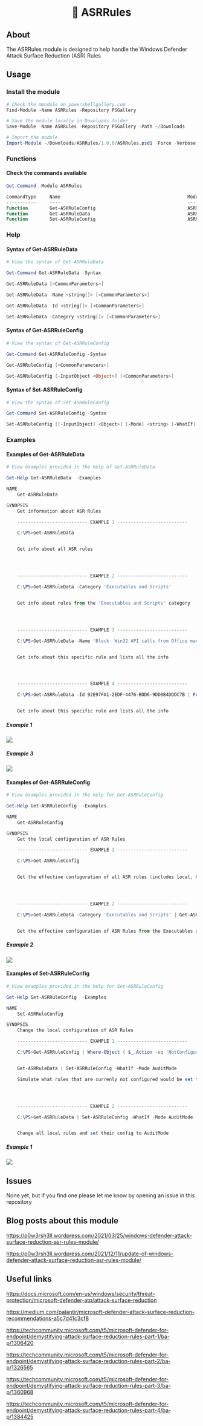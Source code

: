 <strong><p align="center">🚀 ASRRules</p></strong>
=======

## About

The ASRRules module is designed to help handle the Windows Defender Attack Surface Reduction (ASR) Rules

## Usage

### Install the module

```powershell
# Check the mmodule on powershellgallery.com
Find-Module -Name ASRRules -Repository PSGallery

# Save the module locally in Downloads folder
Save-Module -Name ASRRules -Repository PSGallery -Path ~/Downloads

# Import the module
Import-Module ~/Downloads/ASRRules/1.0.0/ASRRules.psd1 -Force -Verbose
```

### Functions

#### Check the commands available

```powershell
Get-Command -Module ASRRules

CommandType     Name                                               ModuleName
-----------     ----                                               ----------
Function        Get-ASRRuleConfig                                  ASRRules
Function        Get-ASRRuleData                                    ASRRules
Function        Set-ASRRuleConfig                                  ASRRules
```

### Help

#### Syntax of Get-ASRRuleData

```powershell
# View the syntax of Get-ASRRuleData

Get-Command Get-ASRRuleData -Syntax

Get-ASRRuleData [<CommonParameters>]

Get-ASRRuleData -Name <string[]> [<CommonParameters>]

Get-ASRRuleData -Id <string[]> [<CommonParameters>]

Get-ASRRuleData -Category <string[]> [<CommonParameters>]
```

#### Syntax of Get-ASRRuleConfig

```powershell
# View the syntax of Get-ASRRuleConfig

Get-Command Get-ASRRuleConfig -Syntax

Get-ASRRuleConfig [<CommonParameters>]

Get-ASRRuleConfig [-InputObject <Object>] [<CommonParameters>]
```

#### Syntax of Set-ASRRuleConfig

```powershell
# View the syntax of Set-ASRRuleConfig

Get-Command Set-ASRRuleConfig -Syntax

Set-ASRRuleConfig [[-InputObject] <Object>] [-Mode] <string> [-WhatIf] [-Confirm] [<CommonParameters>]
```

### Examples

#### Examples of Get-ASRRuleData

```powershell
# View examples provided in the help of Get-ASRRuleData

Get-Help Get-ASRRuleData  -Examples

NAME
    Get-ASRRuleData

SYNOPSIS
    Get information about ASR Rules

    -------------------------- EXAMPLE 1 --------------------------

    C:\PS>Get-ASRRuleData


    Get info about all ASR rules




    -------------------------- EXAMPLE 2 --------------------------

    C:\PS>Get-ASRRuleData -Category 'Executables and Scripts'


    Get info about rules from the 'Executables and Scripts' category




    -------------------------- EXAMPLE 3 --------------------------

    C:\PS>Get-ASRRuleData -Name 'Block  Win32 API calls from Office macros' | Format-List *


    Get info about this specific rule and lists all the info




    -------------------------- EXAMPLE 4 --------------------------

    C:\PS>Get-ASRRuleData -Id 92E97FA1-2EDF-4476-BDD6-9DD0B4DDDC7B | Format-List *


    Get info about this specific rule and lists all the info
```

##### Example 1

<img src=media/Get-ASRRuleData.PNG >

##### Example 3

<img src=media/Get-ASRRuleData-2.PNG >


#### Examples of Get-ASRRuleConfig

```powershell
# View examples provided in the help for Get-ASRRuleConfig

Get-Help Get-ASRRuleConfig  -Examples

NAME
    Get-ASRRuleConfig

SYNOPSIS
    Get the local configuration of ASR Rules

    -------------------------- EXAMPLE 1 --------------------------

    C:\PS>Get-ASRRuleConfig


    Get the effective configuration of all ASR rules (includes local, GPO based,...)




    -------------------------- EXAMPLE 2 --------------------------

    C:\PS>Get-ASRRuleData -Category 'Executables and Scripts' | Get-ASRRuleConfig


    Get the effective configuration of ASR Rules from the Executables and Scripts category
```

##### Example 2

<img src=media/Get-ASRConfig-2.PNG >

#### Examples of Set-ASRRuleConfig

```powershell
# View examples provided in the help for Set-ASRRuleConfig

Get-Help Set-ASRRuleConfig  -Examples

NAME
    Set-ASRRuleConfig

SYNOPSIS
    Change the local configuration of ASR Rules

    -------------------------- EXAMPLE 1 --------------------------

    C:\PS>Get-ASRRuleConfig | Where-Object { $_.Action -eq 'NotConfigured' } |


    Get-ASRRuleData | Set-ASRRuleConfig -WhatIf -Mode AuditMode

    Simulate what rules that are currenly not configured would be set to Audit.




    -------------------------- EXAMPLE 2 --------------------------

    C:\PS>Get-ASRRuleData | Set-ASRRuleConfig -WhatIf -Mode AuditMode


    Change all local rules and set their config to AuditMode
```

##### Example 1

<img src=media/Set-ASRConfig.PNG >

## Issues

None yet, but if you find one please let me know by opening an issue in this repository

## Blog posts about this module

https://p0w3rsh3ll.wordpress.com/2021/03/25/windows-defender-attack-surface-reduction-asr-rules-module/

https://p0w3rsh3ll.wordpress.com/2021/12/11/update-of-windows-defender-attack-surface-reduction-asr-rules-module/

## Useful links

https://docs.microsoft.com/en-us/windows/security/threat-protection/microsoft-defender-atp/attack-surface-reduction

https://medium.com/palantir/microsoft-defender-attack-surface-reduction-recommendations-a5c7d41c3cf8

https://techcommunity.microsoft.com/t5/microsoft-defender-for-endpoint/demystifying-attack-surface-reduction-rules-part-1/ba-p/1306420

https://techcommunity.microsoft.com/t5/microsoft-defender-for-endpoint/demystifying-attack-surface-reduction-rules-part-2/ba-p/1326565

https://techcommunity.microsoft.com/t5/microsoft-defender-for-endpoint/demystifying-attack-surface-reduction-rules-part-3/ba-p/1360968

https://techcommunity.microsoft.com/t5/microsoft-defender-for-endpoint/demystifying-attack-surface-reduction-rules-part-4/ba-p/1384425
